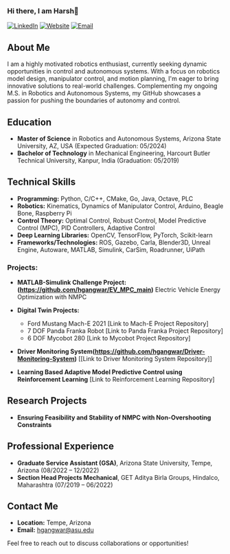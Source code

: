 ### Hi there, I am Harsh👋

[![LinkedIn](https://img.shields.io/badge/LinkedIn-hgang-blue)](https://www.linkedin.com/in/hgang/)
[![Website](https://img.shields.io/badge/Website-hgangwar.github.io-green)](https://hgangwar.github.io/#/)
[![Email](https://img.shields.io/badge/Email-hgangwar%40asu.edu-red)](mailto:hgangwar@asu.edu?subject=[GitHub]%20Source%20Han%20Sans)


## About Me
I am a highly motivated robotics enthusiast, currently seeking dynamic opportunities in control and autonomous systems. With a focus on robotics model design, manipulator control, and motion planning, I'm eager to bring innovative solutions to real-world challenges. Complementing my ongoing M.S. in Robotics and Autonomous Systems, my GitHub showcases a passion for pushing the boundaries of autonomy and control.

## Education
- **Master of Science** in Robotics and Autonomous Systems, Arizona State University, AZ, USA (Expected Graduation: 05/2024)
- **Bachelor of Technology** in Mechanical Engineering, Harcourt Butler Technical University, Kanpur, India (Graduation: 05/2019)


## Technical Skills
- **Programming:** Python, C/C++, CMake, Go, Java, Octave, PLC
- **Robotics:** Kinematics, Dynamics of Manipulator Control, Arduino, Beagle Bone, Raspberry Pi
- **Control Theory:** Optimal Control, Robust Control, Model Predictive Control (MPC), PID Controllers, Adaptive Control
- **Deep Learning Libraries:** OpenCV, TensorFlow, PyTorch, Scikit-learn
- **Frameworks/Technologies:** ROS, Gazebo, Carla, Blender3D, Unreal Engine, Autoware, MATLAB, Simulink, CarSim, Roadrunner, UiPath

### Projects:

- **MATLAB-Simulink Challenge Project:(https://github.com/hgangwar/EV_MPC_main)** Electric Vehicle Energy Optimization with NMPC

- **Digital Twin Projects:**
  - Ford Mustang Mach-E 2021
    [Link to Mach-E Project Repository]
  - 7 DOF Panda Franka Robot
    [Link to Panda Franka Project Repository]
  - 6 DOF Mycobot 280
    [Link to Mycobot Project Repository]

- **Driver Monitoring System(https://github.com/hgangwar/Driver-Monitoring-System)**
  [[Link to Driver Monitoring System Repository]]

- **Learning Based Adaptive Model Predictive Control using Reinforcement Learning**
  [Link to Reinforcement Learning Repository]


## Research Projects
- **Ensuring Feasibility and Stability of NMPC with Non-Overshooting Constraints**
 
## Professional Experience
- **Graduate Service Assistant (GSA)**, Arizona State University, Tempe, Arizona (08/2022 – 12/2022)
- **Section Head Projects Mechanical**, GET Aditya Birla Groups, Hindalco, Maharashtra (07/2019 – 06/2022)

## Contact Me
- **Location:** Tempe, Arizona
- **Email:** hgangwar@asu.edu

Feel free to reach out to discuss collaborations or opportunities!


<!--
**hgangwar/hgangwar** is a ✨ _special_ ✨ repository because its `README.md` (this file) appears on your GitHub profile.

Here are some ideas to get you started:

- 🔭 I’m currently working on ...
- 🌱 I’m currently learning ...
- 👯 I’m looking to collaborate on ...
- 🤔 I’m looking for help with ...
- 💬 Ask me about ...
- 📫 How to reach me: ...
- 😄 Pronouns: ...
- ⚡ Fun fact: ...
-->
